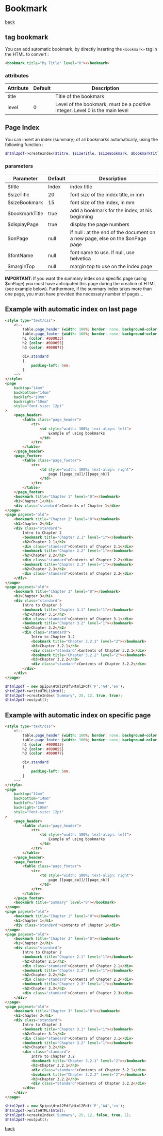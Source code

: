 # Bookmark

[back](./README.md)

## tag bookmark

You can add automatic bookmark, by directly inserting the `<bookmark>` tag in the HTML to convert :

```html
<bookmark title="My Title" level="0"></bookmark>
```

### attributes

| Attribute | Default | Description                                                                  |
| --------- | ------- | ---------------------------------------------------------------------------- |
| title     |         | Title of the bookmark                                                        |
| level     | 0       | Level of the bookmark, must be a positive integer. Level 0 is the main level |

## Page Index

You can insert an index (summary) of all bookmarks automatically, using the following function :

```php
$html2pdf->createIndex($titre, $sizeTitle, $sizeBookmark, $bookmarkTitle, $displayPage, $onPage, $fontName, $marginTop);
```

### parameters

| Parameter      | Default | Description                                                                  |
| -------------- | ------- | ---------------------------------------------------------------------------- |
| $title         | Index   | index title                                                                  |
| $sizeTitle     | 20      | font size of the index title, in mm                                          |
| $sizeBookmark  | 15      | font size of the index, in mm                                                |
| $bookmarkTitle | true    | add a bookmark for the index, at his beginning                               |
| $displayPage   | true    | display the page numbers                                                     |
| $onPage        | null    | if null : at the end of the document on a new page, else on the $onPage page |
| $fontName      | null    | font name to use. If null, use helvetica                                     |
| $marginTop     | null    | margin top to use on the index page                                          |

**IMPORTANT**:
If you want the summary index on a specific page (using $onPage) you must have anticipated this page during the creation of HTML (see example below).
Furthermore, if the summary index takes more than one page, you must have provided the necessary number of pages...

## Example with automatic index on last page

```html
<style type="text/css">
    <!--
        table.page_header {width: 100%; border: none; background-color: #DDDDFF; border-bottom: solid 1mm #AAAADD; padding: 2mm }
        table.page_footer {width: 100%; border: none; background-color: #DDDDFF; border-top: solid 1mm #AAAADD; padding: 2mm}
        h1 {color: #000033}
        h2 {color: #000055}
        h3 {color: #000077}

        div.standard
        {
            padding-left: 5mm;
        }
    -->
</style>
<page
    backtop="14mm"
    backbottom="14mm"
    backleft="10mm"
    backright="10mm"
    style="font-size: 12pt"
>
    <page_header>
        <table class="page_header">
            <tr>
                <td style="width: 100%; text-align: left">
                    Example of using bookmarks
                </td>
            </tr>
        </table>
    </page_header>
    <page_footer>
        <table class="page_footer">
            <tr>
                <td style="width: 100%; text-align: right">
                    page [[page_cu]]/[[page_nb]]
                </td>
            </tr>
        </table>
    </page_footer>
    <bookmark title="Chapter 1" level="0"></bookmark>
    <h1>Chapter 1</h1>
    <div class="standard">Contents of Chapter 1</div>
</page>
<page pageset="old">
    <bookmark title="Chapter 2" level="0"></bookmark>
    <h1>Chapter 2</h1>
    <div class="standard">
        Intro to Chapter 2
        <bookmark title="Chapter 2.1" level="1"></bookmark>
        <h2>Chapter 2.1</h2>
        <div class="standard">Contents of Chapter 2.1</div>
        <bookmark title="Chapter 2.2" level="1"></bookmark>
        <h2>Chapter 2.2</h2>
        <div class="standard">Contents of Chapter 2.2</div>
        <bookmark title="Chapter 2.3" level="1"></bookmark>
        <h2>Chapter 2.3</h2>
        <div class="standard">Contents of Chapter 2.3</div>
    </div>
</page>
<page pageset="old">
    <bookmark title="Chapter 3" level="0"></bookmark>
    <h1>Chapter 3</h1>
    <div class="standard">
        Intro to Chapter 3
        <bookmark title="Chapter 3.1" level="1"></bookmark>
        <h2>Chapter 3.1</h2>
        <div class="standard">Contents of Chapter 3.1</div>
        <bookmark title="Chapter 3.2" level="1"></bookmark>
        <h2>Chapter 3.2</h2>
        <div class="standard">
            Intro to Chapter 3.2
            <bookmark title="Chapter 3.2.1" level="2"></bookmark>
            <h3>Chapter 3.2.1</h3>
            <div class="standard">Contents of Chapter 3.2.1</div>
            <bookmark title="Chapter 3.2.2" level="2"></bookmark>
            <h3>Chapter 3.2.2</h3>
            <div class="standard">Contents of Chapter 3.2.2</div>
        </div>
    </div>
</page>
```

```php
$html2pdf = new Spipu\Html2Pdf\Html2Pdf('P','A4','en');
$html2pdf->writeHTML($html);
$html2pdf->createIndex('Summary', 25, 12, true, true);
$html2pdf->output();
```

## Example with automatic index on specific page

```html
<style type="text/css">
    <!--
        table.page_header {width: 100%; border: none; background-color: #DDDDFF; border-bottom: solid 1mm #AAAADD; padding: 2mm }
        table.page_footer {width: 100%; border: none; background-color: #DDDDFF; border-top: solid 1mm #AAAADD; padding: 2mm}
        h1 {color: #000033}
        h2 {color: #000055}
        h3 {color: #000077}

        div.standard
        {
            padding-left: 5mm;
        }
    -->
</style>
<page
    backtop="14mm"
    backbottom="14mm"
    backleft="10mm"
    backright="10mm"
    style="font-size: 12pt"
>
    <page_header>
        <table class="page_header">
            <tr>
                <td style="width: 100%; text-align: left">
                    Example of using bookmarks
                </td>
            </tr>
        </table>
    </page_header>
    <page_footer>
        <table class="page_footer">
            <tr>
                <td style="width: 100%; text-align: right">
                    page [[page_cu]]/[[page_nb]]
                </td>
            </tr>
        </table>
    </page_footer>
    <bookmark title="Summary" level="0"></bookmark>
</page>
<page pageset="old">
    <bookmark title="Chapter 1" level="0"></bookmark>
    <h1>Chapter 1</h1>
    <div class="standard">Contents of Chapter 1</div>
</page>
<page pageset="old">
    <bookmark title="Chapter 2" level="0"></bookmark>
    <h1>Chapter 2</h1>
    <div class="standard">
        Intro to Chapter 2
        <bookmark title="Chapter 2.1" level="1"></bookmark>
        <h2>Chapter 2.1</h2>
        <div class="standard">Contents of Chapter 2.1</div>
        <bookmark title="Chapter 2.2" level="1"></bookmark>
        <h2>Chapter 2.2</h2>
        <div class="standard">Contents of Chapter 2.2</div>
        <bookmark title="Chapter 2.3" level="1"></bookmark>
        <h2>Chapter 2.3</h2>
        <div class="standard">Contents of Chapter 2.3</div>
    </div>
</page>
<page pageset="old">
    <bookmark title="Chapter 3" level="0"></bookmark>
    <h1>Chapter 3</h1>
    <div class="standard">
        Intro to Chapter 3
        <bookmark title="Chapter 3.1" level="1"></bookmark>
        <h2>Chapter 3.1</h2>
        <div class="standard">Contents of Chapter 3.1</div>
        <bookmark title="Chapter 3.2" level="1"></bookmark>
        <h2>Chapter 3.2</h2>
        <div class="standard">
            Intro to Chapter 3.2
            <bookmark title="Chapter 3.2.1" level="2"></bookmark>
            <h3>Chapter 3.2.1</h3>
            <div class="standard">Contents of Chapter 3.2.1</div>
            <bookmark title="Chapter 3.2.2" level="2"></bookmark>
            <h3>Chapter 3.2.2</h3>
            <div class="standard">Contents of Chapter 3.2.2</div>
        </div>
    </div>
</page>
```

```php
$html2pdf = new Spipu\Html2Pdf\Html2Pdf('P','A4','en');
$html2pdf->writeHTML($html);
$html2pdf->createIndex('Summary', 25, 12, false, true, 1);
$html2pdf->output();
```

[back](./README.md)
